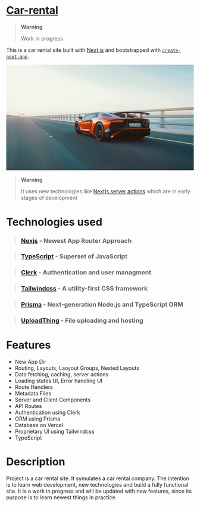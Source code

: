 # [Car-rental](https://carrental.dsieron.pl/)

> **Warning**
>
> Work in progress

This is a car rental site built with [Next.js](https://nextjs.org/) and bootstrapped with [`create-next-app`](https://github.com/vercel/next.js/tree/canary/packages/create-next-app).

[![Car rental](./public/hero.jpg)](https://carrental.dsieron.pl/)

> **Warning**
>
> It uses new technologies like [Nextjs server actions](https://nextjs.org/docs/app/building-your-application/data-fetching/server-actions) which are in early stages of development

# Technologies used

> ### [Nexjs](https://nextjs.org/) - Newest App Router Approach

> ### [TypeScript](https://www.typescriptlang.org/) - Superset of JavaScript

> ### [Clerk](https://clerk.com/) - Authentication and user managment

> ### [Tailwindcss](https://tailwindcss.com/) - A utility-first CSS framework

> ### [Prisma](https://www.prisma.io/) - Next-generation Node.js and TypeScript ORM

> ### [UploadThing](https://uploadthing.com/) - File uploading and hosting

# Features

-   New App Dir
-   Routing, Layouts, Laoyout Groups, Nested Layouts
-   Data fetching, caching, server actions
-   Loading states UI, Error handling UI
-   Route Handlers
-   Metadata Files
-   Server and Client Components
-   API Routes
-   Authentication using Clerk
-   ORM using Prisma
-   Database on Vercel
-   Proprietary UI using Tailwindcss
-   TypeScript

# Description

Project is a car rental site. It symulates a car rental company. The intention is to learn web development, new technologies and build a fully functional site. It is a work in progress and will be updated with new features, since its purpose is to learn newest things in practice.
